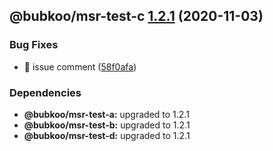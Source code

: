 ## @bubkoo/msr-test-c [1.2.1](https://github.com/bubkoo/monorepo-semantic-release/compare/monorepo-semantic-release-test-c@v1.2.0...monorepo-semantic-release-test-c@v1.2.1) (2020-11-03)


### Bug Fixes

* 🐛 issue comment ([58f0afa](https://github.com/bubkoo/monorepo-semantic-release/commit/58f0afabab2c86a547c809fcbc5c5323c042350e))





### Dependencies

* **@bubkoo/msr-test-a:** upgraded to 1.2.1
* **@bubkoo/msr-test-b:** upgraded to 1.2.1
* **@bubkoo/msr-test-d:** upgraded to 1.2.1
